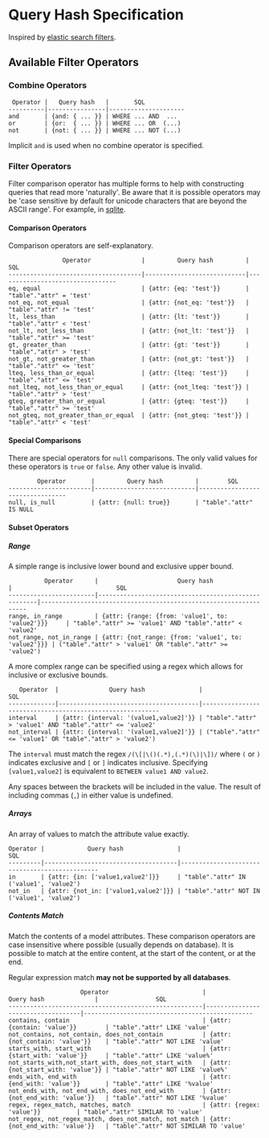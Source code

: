# Query Hash Specification

Inspired by [elastic search filters](http://www.elasticsearch.org/guide/en/elasticsearch/reference/current/query-dsl-filters.html).

## Available Filter Operators

### Combine Operators

     Operator |   Query hash   |       SQL
    ----------|----------------|---------------------
    and       | {and: { ... }} | WHERE ... AND  ...
    or        | {or:  { ... }} | WHERE ... OR  (...)
    not       | {not: { ... }} | WHERE ... NOT (...)
    
Implicit `and` is used when no combine operator is specified.

### Filter Operators

Filter comparison operator has multiple forms to help with constructing queries that read more 'naturally'.
Be aware that it is possible operators may be 'case sensitive by default 
for unicode characters that are beyond the ASCII range'. For example, in [sqlite](https://www.sqlite.org/lang_expr.html).

#### Comparison Operators

Comparison operators are self-explanatory. 

                   Operator              |         Query hash         |        SQL
    -------------------------------------|----------------------------|---------------------------------
    eq, equal                            | {attr: {eq: 'test'}}       | "table"."attr" = 'test'
    not_eq, not_equal                    | {attr: {not_eq: 'test'}}   | "table"."attr" != 'test'
    lt, less_than                        | {attr: {lt: 'test'}}       | "table"."attr" < 'test'
    not_lt, not_less_than                | {attr: {not_lt: 'test'}}   | "table"."attr" >= 'test'
    gt, greater_than                     | {attr: {gt: 'test'}}       | "table"."attr" > 'test'
    not_gt, not_greater_than             | {attr: {not_gt: 'test'}}   | "table"."attr" <= 'test'
    lteq, less_than_or_equal             | {attr: {lteq: 'test'}}     | "table"."attr" <= 'test'
    not_lteq, not_less_than_or_equal     | {attr: {not_lteq: 'test'}} | "table"."attr" > 'test'
    gteq, greater_than_or_equal          | {attr: {gteq: 'test'}}     | "table"."attr" >= 'test'
    not_gteq, not_greater_than_or_equal  | {attr: {not_gteq: 'test'}} | "table"."attr" < 'test'

#### Special Comparisons

There are special operators for `null` comparisons. 
The only valid values for these operators is `true` or `false`.
Any other value is invalid.

            Operator       |         Query hash         |        SQL
    -----------------------|----------------------------|---------------------------------
    null, is_null          | {attr: {null: true}}       | "table"."attr" IS NULL

#### Subset Operators

##### Range

A simple range is inclusive lower bound and exclusive upper bound.

              Operator      |                      Query hash                     |                             SQL
    ------------------------|-----------------------------------------------------|------------------------------------------------------------------
    range, in_range         | {attr: {range: {from: 'value1', to: 'value2'}}}     | "table"."attr" >= 'value1' AND "table"."attr" < 'value2'
    not_range, not_in_range | {attr: {not_range: {from: 'value1', to: 'value2'}}} | ("table"."attr" > 'value1' OR "table"."attr" >= 'value2')
    
A more complex range can be specified using a regex which allows for inclusive or exclusive bounds.

       Operator  |              Query hash               |                           SQL
    -------------|---------------------------------------|----------------------------------------------------------
    interval     | {attr: {interval: '(value1,value2]'}} | "table"."attr" > 'value1' AND "table"."attr" <= 'value2'
    not_interval | {attr: {interval: '(value1,value2]'}} | ("table"."attr" <= 'value1' OR "table"."attr" > 'value2')

The `interval` must match the regex  `/(\[|\()(.*),(.*)(\)|\])/` 
where `(` or `)` indicates exclusive and `[` or `]` indicates inclusive.
Specifying `[value1,value2]` is equivalent to `BETWEEN value1 AND value2`.

Any spaces between the brackets will be included in the value.
The result of including commas (`,`) in either value is undefined. 

##### Arrays

An array of values to match the attribute value exactly.

    Operator |            Query hash               |                             SQL
    ---------|-------------------------------------|-----------------------------------------------
    in       | {attr: {in: ['value1,value2']}}     | "table"."attr" IN ('value1', 'value2')
    not_in   | {attr: {not_in: ['value1,value2']}} | "table"."attr" NOT IN ('value1', 'value2')
    
##### Contents Match

Match the contents of a model attributes. 
These comparison operators are case insensitive where possible (usually depends on database).
It is possible to match at the entire content, at the start of the content, or at the end.

Regular expression match **may not be supported by all databases**.

                        Operator                          |           Query hash              |                SQL
    ------------------------------------------------------|-----------------------------------|-----------------------------------------------
    contains, contain                                     | {attr: {contain: 'value'}}        | "table"."attr" LIKE 'value'
    not_contains, not_contain, does_not_contain           | {attr: {not_contain: 'value'}}    | "table"."attr" NOT LIKE 'value'
    starts_with, start_with                               | {attr: {start_with: 'value'}}     | "table"."attr" LIKE 'value%'
    not_starts_with,not_start_with, does_not_start_with   | {attr: {not_start_with: 'value'}} | "table"."attr" NOT LIKE 'value%'
    ends_with, end_with                                   | {attr: {end_with: 'value'}}       | "table"."attr" LIKE '%value'
    not_ends_with, not_end_with, does_not_end_with        | {attr: {not_end_with: 'value'}}   | "table"."attr" NOT LIKE '%value'
    regex, regex_match, matches, match                    | {attr: {regex: 'value'}}          | "table"."attr" SIMILAR TO 'value'
    not_regex, not_regex_match, does_not_match, not_match | {attr: {not_end_with: 'value'}}   | "table"."attr" NOT SIMILAR TO 'value'
